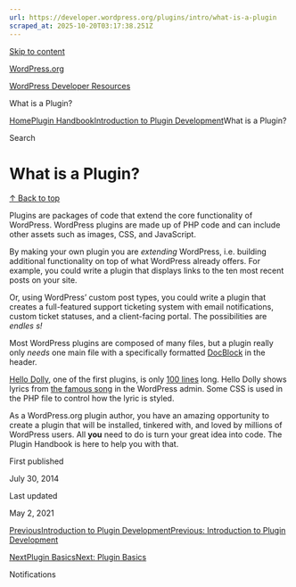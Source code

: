 ```yaml
---
url: https://developer.wordpress.org/plugins/intro/what-is-a-plugin
scraped_at: 2025-10-20T03:17:38.251Z
---
```


[Skip to content](https://developer.wordpress.org/plugins/intro/what-is-a-plugin/#wp--skip-link--target)

[WordPress.org](https://wordpress.org/)

[WordPress Developer Resources](https://developer.wordpress.org/)

What is a Plugin?


[Home](https://developer.wordpress.org/)[Plugin Handbook](https://developer.wordpress.org/plugins/)[Introduction to Plugin Development](https://developer.wordpress.org/plugins/intro/)What is a Plugin?

Search

# What is a Plugin?

[↑ Back to top](https://developer.wordpress.org/plugins/intro/what-is-a-plugin/#wp--skip-link--target)

Plugins are packages of code that extend the core functionality of WordPress. WordPress plugins are made up of PHP code and can include other assets such as images, CSS, and JavaScript.

By making your own plugin you are _extending_ WordPress, i.e. building additional functionality on top of what WordPress already offers. For example, you could write a plugin that displays links to the ten most recent posts on your site.

Or, using WordPress’ custom post types, you could write a plugin that creates a full-featured support ticketing system with email notifications, custom ticket statuses, and a client-facing portal. The possibilities are _endles_ _s!_

Most WordPress plugins are composed of many files, but a plugin really only _needs_ one main file with a specifically formatted [DocBlock](http://en.wikipedia.org/wiki/PHPDoc#DocBlock) in the header.

[Hello Dolly](https://wordpress.org/plugins/hello-dolly/ "Hello Dolly"), one of the first plugins, is only [100 lines](https://plugins.trac.wordpress.org/browser/hello-dolly/trunk/hello.php) long. Hello Dolly shows lyrics from [the famous song](http://en.wikipedia.org/wiki/Hello,_Dolly!_(song)) in the WordPress admin. Some CSS is used in the PHP file to control how the lyric is styled.

As a WordPress.org plugin author, you have an amazing opportunity to create a plugin that will be installed, tinkered with, and loved by millions of WordPress users. All **you** need to do is turn your great idea into code. The Plugin Handbook is here to help you with that.

First published

July 30, 2014

Last updated

May 2, 2021

[PreviousIntroduction to Plugin DevelopmentPrevious: Introduction to Plugin Development](https://developer.wordpress.org/plugins/intro/)

[NextPlugin BasicsNext: Plugin Basics](https://developer.wordpress.org/plugins/plugin-basics/)

Notifications